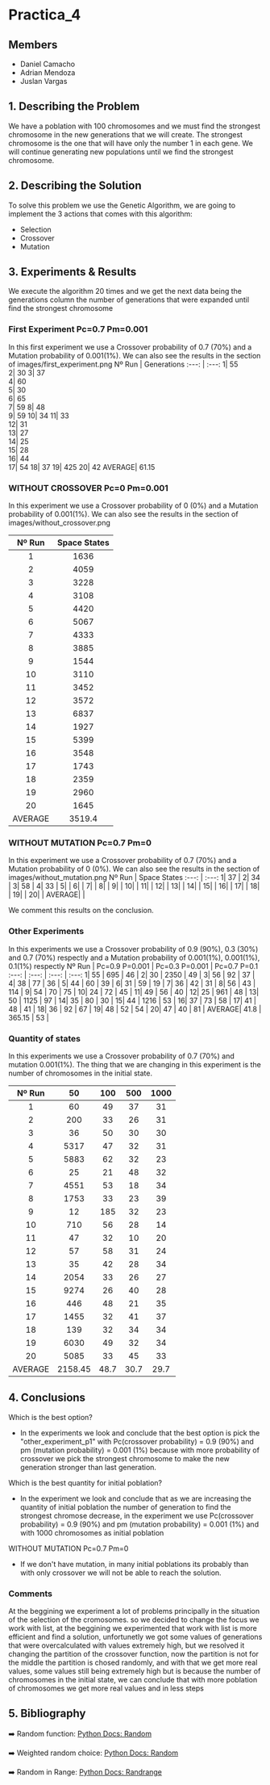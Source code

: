 # Practica_4
## Members

- Daniel Camacho
- Adrian Mendoza
- Juslan Vargas

## 1. Describing the Problem
We have a poblation with 100 chromosomes and we must find the strongest chromosome in the new generations that we will create. The strongest chromosome is the one that will have only the number 1 in each gene. We will continue generating new populations until we find the strongest chromosome.

## 2. Describing the Solution
To solve this problem we use the Genetic Algorithm, we are going to implement the 3 actions that comes with this algorithm:
- Selection
- Crossover
- Mutation
## 3. Experiments & Results

We execute the algorithm 20 times and we get the next data being the generations column the number of generations that were expanded until find the strongest chromosome
### First Experiment Pc=0.7 Pm=0.001
In this first experiment we use a Crossover probability of 0.7 (70%) and a Mutation probability of 0.001(1%). We can also  see the results in the section of images/first_experiment.png
Nº Run | Generations
:---: | :---: 
1| 55  
2| 30 
3| 37  
4| 60  
5| 30  
6| 65  
7| 59 
8| 48  
9| 59 
10| 34 
11| 33  
12| 31  
13| 27  
14| 25  
15| 28  
16| 44  
17| 54 
18| 37 
19| 425 
20| 42 
AVERAGE| 61.15  
### WITHOUT CROSSOVER Pc=0 Pm=0.001
In this experiment we use a Crossover probability of 0 (0%) and a Mutation probability of 0.001(1%). We can also  see the results in the section of images/without_crossover.png

Nº Run | Space States 
:---: | :---: 
1| 1636 |
2| 4059 |
3| 3228 |
4| 3108 |
5| 4420 |
6| 5067 |
7| 4333 |
8| 3885 |
9| 1544 |
10| 3110 |
11| 3452 |
12| 3572 |
13| 6837 |
14| 1927 |
15| 5399 |
16| 3548 |
17| 1743 |
18| 2359 |
19| 2960 |
20|  1645 |
AVERAGE| 3519.4   |
### WITHOUT MUTATION Pc=0.7 Pm=0
In this experiment we use a Crossover probability of 0.7 (70%) and a Mutation probability of 0 (0%). We can also  see the results in the section of images/without_mutation.png
Nº Run | Space States 
:---: | :---: 
1| 37  |
2| 34  |
3| 58  |
4| 33  |
5|   |
6|   |
7|   |
8|   |
9|   |
10|   |
11|   |
12|   |
13|   |
14|   |
15|   |
16|   |
17|   |
18|   |
19|   |
20|   |
AVERAGE|   |

We comment this results on the conclusion.

### Other Experiments
In this experiments we use a Crossover probability of 0.9 (90%), 0.3 (30%) and 0.7 (70%)  respectly and a Mutation probability of 0.001(1%), 0.001(1%), 0.1(1%) respectly
Nº Run | Pc=0.9 P=0.001  | Pc=0.3 P=0.001 | Pc=0.7 P=0.1
:---: | :---:  | :---:  | :---: 
1| 55  | 695  | 46  |
2| 30  | 2350  | 49  |
3| 56  | 92  | 37  |
4| 38  | 77  | 36  |
5| 44  | 60  | 39  |
6| 31  | 59  | 19  |
7| 36  | 42  | 31  |
8| 56  | 43  | 114  |
9| 54  | 70  | 75  |
10| 24  | 72  | 45  |
11| 49  | 56  | 40  |
12| 25  | 961  | 48  |
13| 50  | 1125  | 97  |
14| 35  | 80  | 30  |
15| 44  | 1216  | 53  |
16| 37  | 73  | 58  |
17| 41  | 48  | 41  |
18| 36  | 92  | 67  |
19| 48  | 52  | 54  |
20| 47  | 40  | 81  |
AVERAGE| 41.8  | 365.15  |  53 |

### Quantity of states
In this experiments we use a Crossover probability of 0.7 (70%) and mutation 0.001(1%). The thing that we are changing in this experiment is the number of chromosomes in the initial state.

Nº Run | 50  | 100 | 500  | 1000
:---: | :---:  | :---:  |  :---: | :---: 
1| 60  | 49  | 37  | 31  |
2| 200  | 33  | 26  | 31  |
3| 36  | 50  | 30  | 30  |
4| 5317  | 47  | 32  | 31  |
5| 5883  | 62  | 32  | 23  |
6| 25  | 21  | 48  | 32  |
7| 4551  | 53  | 18  | 34  |
8| 1753  | 33  | 23  | 39  |
9| 12  | 185  | 32  | 23  |
10| 710  | 56  | 28  | 14  |
11| 47  | 32  | 10  | 20  |
12| 57  | 58  | 31  | 24  |
13| 35  | 42  | 28  | 34  |
14| 2054  | 33  | 26  | 27  |
15| 9274  | 26  | 40  | 28  |
16| 446  | 48  | 21  | 35  |
17| 1455  | 32  | 41  | 37  |
18| 139  | 32  | 34  | 34  |
19| 6030  | 49  | 32  | 34  |
20| 5085  | 33  | 45  | 33  |
AVERAGE| 2158.45 | 48.7  | 30.7  | 29.7
## 4. Conclusions

Which is the best option?
- In the experiments we look and conclude that the best option is pick the "other_experiment_p1" with Pc(crossover probability) = 0.9 (90%) and pm (mutation probability) = 0.001 (1%) because with more probability of crossover we pick the strongest chromosome to make the new generation stronger than last generation.

Which is the best quantity for initial poblation?
- In the experiment we look and conclude that as we are increasing the quantity of initial poblation the number of  generation to find the strongest chromose decrease, in the experiment we use  Pc(crossover probability) = 0.9 (90%) and pm (mutation probability) = 0.001 (1%) and with 1000 chromosomes as initial poblation

WITHOUT MUTATION Pc=0.7 Pm=0
- If we don't have mutation, in many initial poblations its probably than with only crossover we will not be able to reach the solution.

### Comments

At the beggining we experiment a lot of problems principally in the situation of the selection of the cromosomes. so we decided to change the focus we work with list, at the beggining we experimented that work with list is more efficient and find a solution, unfortunetly we got some values of generations that were overcalculated with values extremely high, but we resolved it changing the partition of the crossover function, now the partition is not for the middle the partition is chosed randomly, and with that we get more real values, some values still being extremely high but is because the number of chromosomes in the initial state, we can conclude that with more poblation of chromosomes we get more real values and in less steps


## 5. Bibliography

➡️  Random function: [Python Docs: Random][random]

➡️  Weighted random choice: [Python Docs: Random][random]

➡️  Random in Range: [Python Docs: Randrange][random_range]



[random]: https://docs.python.org/3/library/random.html

[random_range]: https://docs.python.org/3/library/random.html#random.randrange



